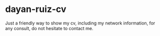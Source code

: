 # dayan-ruiz-cv

Just a friendly way to show my cv, including my network information, for any consult, do not hesitate to contact me.
